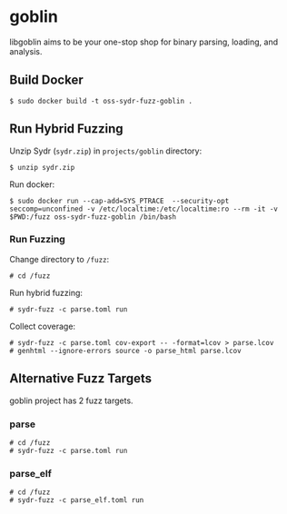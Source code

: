 # goblin

libgoblin aims to be your one-stop shop for binary parsing, loading, and
analysis.

## Build Docker

    $ sudo docker build -t oss-sydr-fuzz-goblin .

## Run Hybrid Fuzzing

Unzip Sydr (`sydr.zip`) in `projects/goblin` directory:

    $ unzip sydr.zip

Run docker:

    $ sudo docker run --cap-add=SYS_PTRACE  --security-opt seccomp=unconfined -v /etc/localtime:/etc/localtime:ro --rm -it -v $PWD:/fuzz oss-sydr-fuzz-goblin /bin/bash

### Run Fuzzing

Change directory to `/fuzz`:

    # cd /fuzz

Run hybrid fuzzing:

    # sydr-fuzz -c parse.toml run

Collect coverage:

    # sydr-fuzz -c parse.toml cov-export -- -format=lcov > parse.lcov
    # genhtml --ignore-errors source -o parse_html parse.lcov


## Alternative Fuzz Targets

goblin project has 2 fuzz targets.

### parse

    # cd /fuzz
    # sydr-fuzz -c parse.toml run

### parse_elf

    # cd /fuzz
    # sydr-fuzz -c parse_elf.toml run
